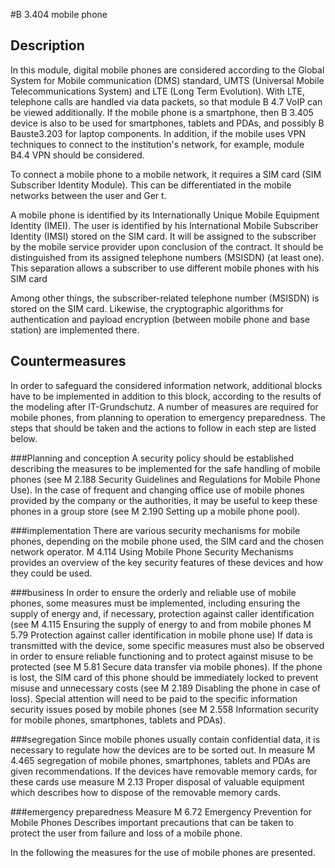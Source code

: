 #B 3.404 mobile phone
## Description 
In this module, digital mobile phones are considered according to the Global System for Mobile communication (DMS) standard, UMTS (Universal Mobile Telecommunications System) and LTE (Long Term Evolution). With LTE, telephone calls are handled via data packets, so that module B 4.7 VoIP can be viewed additionally. If the mobile phone is a smartphone, then B 3.405 device is also to be used for smartphones, tablets and PDAs, and possibly B Bauste3.203 for laptop components. In addition, if the mobile uses VPN techniques to connect to the institution's network, for example, module B4.4 VPN should be considered.

To connect a mobile phone to a mobile network, it requires a SIM card (SIM Subscriber Identity Module). This can be differentiated in the mobile networks between the user and Ger t.

A mobile phone is identified by its Internationally Unique Mobile Equipment Identity (IMEI). The user is identified by his International Mobile Subscriber Identity (IMSI) stored on the SIM card. It will be assigned to the subscriber by the mobile service provider upon conclusion of the contract. It should be distinguished from its assigned telephone numbers (MSISDN) (at least one). This separation allows a subscriber to use different mobile phones with his SIM card

Among other things, the subscriber-related telephone number (MSISDN) is stored on the SIM card. Likewise, the cryptographic algorithms for authentication and payload encryption (between mobile phone and base station) are implemented there.



## Countermeasures 
In order to safeguard the considered information network, additional blocks have to be implemented in addition to this block, according to the results of the modeling after IT-Grundschutz. A number of measures are required for mobile phones, from planning to operation to emergency preparedness. The steps that should be taken and the actions to follow in each step are listed below.



###Planning and conception
A security policy should be established describing the measures to be implemented for the safe handling of mobile phones (see M 2.188 Security Guidelines and Regulations for Mobile Phone Use). In the case of frequent and changing office use of mobile phones provided by the company or the authorities, it may be useful to keep these phones in a group store (see M 2.190 Setting up a mobile phone pool).



###implementation
There are various security mechanisms for mobile phones, depending on the mobile phone used, the SIM card and the chosen network operator. M 4.114 Using Mobile Phone Security Mechanisms provides an overview of the key security features of these devices and how they could be used.



###business
In order to ensure the orderly and reliable use of mobile phones, some measures must be implemented, including ensuring the supply of energy and, if necessary, protection against caller identification (see M 4.115 Ensuring the supply of energy to and from mobile phones M 5.79 Protection against caller identification in mobile phone use) If data is transmitted with the device, some specific measures must also be observed in order to ensure reliable functioning and to protect against misuse to be protected (see M 5.81 Secure data transfer via mobile phones). If the phone is lost, the SIM card of this phone should be immediately locked to prevent misuse and unnecessary costs (see M 2.189 Disabling the phone in case of loss). Special attention will need to be paid to the specific information security issues posed by mobile phones (see M 2.558 Information security for mobile phones, smartphones, tablets and PDAs).



###segregation
Since mobile phones usually contain confidential data, it is necessary to regulate how the devices are to be sorted out. In measure M 4.465 segregation of mobile phones, smartphones, tablets and PDAs are given recommendations. If the devices have removable memory cards, for these cards use measure M 2.13 Proper disposal of valuable equipment which describes how to dispose of the removable memory cards.



###emergency preparedness
Measure M 6.72 Emergency Prevention for Mobile Phones Describes important precautions that can be taken to protect the user from failure and loss of a mobile phone.

In the following the measures for the use of mobile phones are presented.



